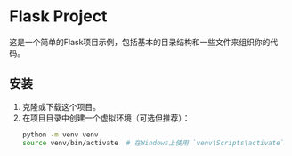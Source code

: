 # Flask Project

这是一个简单的Flask项目示例，包括基本的目录结构和一些文件来组织你的代码。

## 安装

1. 克隆或下载这个项目。
2. 在项目目录中创建一个虚拟环境（可选但推荐）：
   ```bash
   python -m venv venv
   source venv/bin/activate  # 在Windows上使用 `venv\Scripts\activate`
